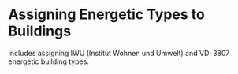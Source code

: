 # Assigning Energetic Types to Buildings
Includes assigning IWU (Institut Wohnen und Umwelt) and VDI 3807 energetic building types.
